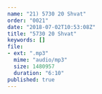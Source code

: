 ```yaml
---
name: "21) 5730 20 Shvat"
order: "0021"
date: "2018-07-02T10:53:08Z"
title: "5730 20 Shvat"
keywords: []
file:
- ext: ".mp3"
  mime: "audio/mp3"
  size: 1480957
  duration: "6:10"
published: true
---
```

